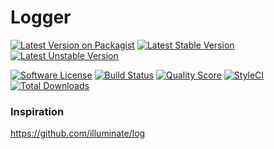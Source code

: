 # Logger

[![Latest Version on Packagist](https://img.shields.io/packagist/v/bytic/logger.svg?style=flat-square)](https://packagist.org/packages/bytic/logger)
[![Latest Stable Version](https://poser.pugx.org/bytic/logger/v/stable)](https://packagist.org/packages/bytic/logger)
[![Latest Unstable Version](https://poser.pugx.org/bytic/logger/v/unstable)](https://packagist.org/packages/bytic/logger)

[![Software License](https://img.shields.io/badge/license-MIT-brightgreen.svg?style=flat-square)](LICENSE)
[![Build Status](https://img.shields.io/travis/ByTIC/logger/master.svg?style=flat-square)](https://travis-ci.org/ByTIC/logger)
[![Quality Score](https://img.shields.io/scrutinizer/g/bytic/logger.svg?style=flat-square)](https://scrutinizer-ci.com/g/bytic/logger)
[![StyleCI](https://styleci.io/repos/148633267/shield?branch=master)](https://styleci.io/repos/148633267)
[![Total Downloads](https://img.shields.io/packagist/dt/bytic/logger.svg?style=flat-square)](https://packagist.org/packages/bytic/logger)


### Inspiration
https://github.com/illuminate/log
